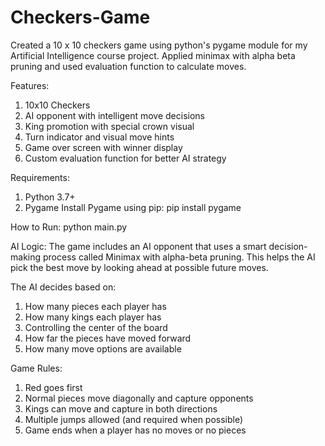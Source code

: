 # Checkers-Game
Created a 10 x 10 checkers game using python's pygame module for my Artificial Intelligence course project. Applied minimax with alpha beta pruning and used evaluation function to calculate moves.

Features:
1) 10x10 Checkers 
2) AI opponent with intelligent move decisions
3) King promotion with special crown visual
4) Turn indicator and visual move hints
5) Game over screen with winner display
6) Custom evaluation function for better AI strategy

Requirements:
1) Python 3.7+
2) Pygame
Install Pygame using pip:
pip install pygame

How to Run:
python main.py

AI Logic:
The game includes an AI opponent that uses a smart decision-making process called Minimax with alpha-beta pruning. This helps the AI pick the best move by looking ahead at possible future moves.

The AI decides based on:
1) How many pieces each player has
2) How many kings each player has
3) Controlling the center of the board
4) How far the pieces have moved forward
5) How many move options are available

Game Rules:
1) Red goes first
2) Normal pieces move diagonally and capture opponents
3) Kings can move and capture in both directions
4) Multiple jumps allowed (and required when possible)
5) Game ends when a player has no moves or no pieces
